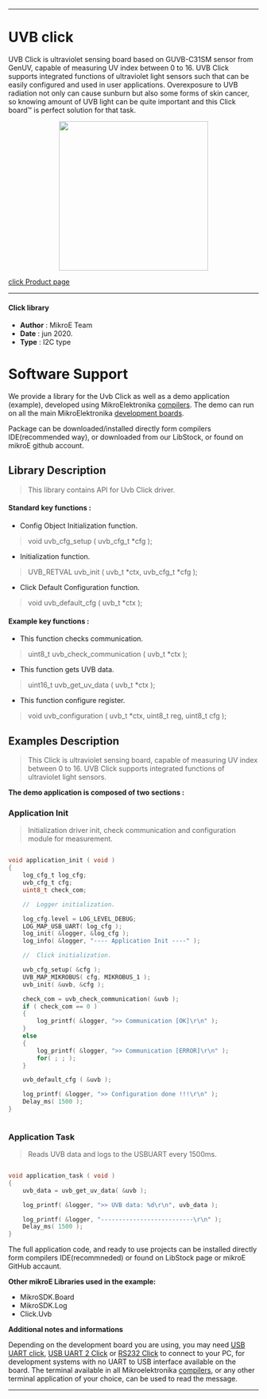 
---
# UVB click

UVB Click is ultraviolet sensing board based on GUVB-C31SM sensor from GenUV, capable of measuring UV index between 0 to 16. UVB Click supports integrated functions of ultraviolet light sensors such that can be easily configured and used in user applications. Overexposure to UVB radiation not only can cause sunburn but also some forms of skin cancer, so knowing amount of UVB light can be quite important and this Click board™ is perfect solution for that task.

<p align="center">
  <img src="@{CLICK_IMAGE_LINK}" height=300px>
</p>


[click Product page](https://www.mikroe.com/uvb-click)

---


#### Click library 

- **Author**        : MikroE Team
- **Date**          : jun 2020.
- **Type**          : I2C type


# Software Support

We provide a library for the Uvb Click 
as well as a demo application (example), developed using MikroElektronika 
[compilers](http://shop.mikroe.com/compilers). 
The demo can run on all the main MikroElektronika [development boards](http://shop.mikroe.com/development-boards).

Package can be downloaded/installed directly form compilers IDE(recommended way), or downloaded from our LibStock, or found on mikroE github account. 

## Library Description

> This library contains API for Uvb Click driver.

#### Standard key functions :

- Config Object Initialization function.
> void uvb_cfg_setup ( uvb_cfg_t *cfg ); 
 
- Initialization function.
> UVB_RETVAL uvb_init ( uvb_t *ctx, uvb_cfg_t *cfg );

- Click Default Configuration function.
> void uvb_default_cfg ( uvb_t *ctx );


#### Example key functions :

- This function checks communication.
> uint8_t uvb_check_communication ( uvb_t *ctx );
 
- This function gets UVB data.
> uint16_t uvb_get_uv_data ( uvb_t *ctx );

- This function configure register.
> void uvb_configuration ( uvb_t *ctx, uint8_t reg, uint8_t cfg );

## Examples Description

> This Click is ultraviolet sensing board, capable of measuring UV index between 0 to 16. 
> UVB Click supports integrated functions of ultraviolet light sensors.

**The demo application is composed of two sections :**

### Application Init 

> Initialization driver init, check communication and configuration module for measurement. 

```c

void application_init ( void )
{
    log_cfg_t log_cfg;
    uvb_cfg_t cfg;
    uint8_t check_com;

    //  Logger initialization.

    log_cfg.level = LOG_LEVEL_DEBUG;
    LOG_MAP_USB_UART( log_cfg );
    log_init( &logger, &log_cfg );
    log_info( &logger, "---- Application Init ----" );

    //  Click initialization.

    uvb_cfg_setup( &cfg );
    UVB_MAP_MIKROBUS( cfg, MIKROBUS_1 );
    uvb_init( &uvb, &cfg );

    check_com = uvb_check_communication( &uvb );
    if ( check_com == 0 )
    {
        log_printf( &logger, ">> Communication [OK]\r\n" );
    }
    else
    {
        log_printf( &logger, ">> Communication [ERROR]\r\n" );
        for( ; ; );
    }

    uvb_default_cfg ( &uvb );

    log_printf( &logger, ">> Configuration done !!!\r\n" );
    Delay_ms( 1500 );
}
  
```

### Application Task

> Reads UVB data and logs to the USBUART every 1500ms.

```c

void application_task ( void )
{
    uvb_data = uvb_get_uv_data( &uvb );

    log_printf( &logger, ">> UVB data: %d\r\n", uvb_data );

    log_printf( &logger, "--------------------------\r\n" );
    Delay_ms( 1500 );
} 

```


The full application code, and ready to use projects can be  installed directly form compilers IDE(recommneded) or found on LibStock page or mikroE GitHub accaunt.

**Other mikroE Libraries used in the example:** 

- MikroSDK.Board
- MikroSDK.Log
- Click.Uvb

**Additional notes and informations**

Depending on the development board you are using, you may need 
[USB UART click](http://shop.mikroe.com/usb-uart-click), 
[USB UART 2 Click](http://shop.mikroe.com/usb-uart-2-click) or 
[RS232 Click](http://shop.mikroe.com/rs232-click) to connect to your PC, for 
development systems with no UART to USB interface available on the board. The 
terminal available in all Mikroelektronika 
[compilers](http://shop.mikroe.com/compilers), or any other terminal application 
of your choice, can be used to read the message.



---
